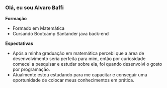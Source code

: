 ### Olá, eu sou Alvaro Baffi 

**Formação** 
- Formado em Matemática
- Cursando Bootcamp Santander java back-end

**Espectativas**
- Após a minha graduação em matemática percebi que a área de desenvolvimento seria perfeita para mim, então por curiosidade comecei a pesquisar e estudar sobre ela, foi quando desenvolvi o gosto por programação.
- Atualmente estou estudando para me capacitar e conseguir uma oportunidade de colocar meus conhecimentos em prática.
